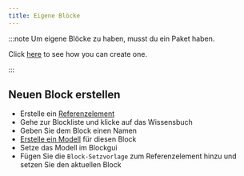 ```yaml
---
title: Eigene Blöcke
---
```


:::note Um eigene Blöcke zu haben, musst du ein Paket haben.

Click [here](pack.md#create-a-pack) to see how you can create one.

:::

## Neuen Block erstellen

* Erstelle ein [Referenzelement](custom-items.md)
* Gehe zur Blockliste und klicke auf das Wissensbuch
* Geben Sie dem Block einen Namen
* [Erstelle ein Modell](custom-models.md) für diesen Block
* Setze das Modell im Blockgui
* Fügen Sie die `Block-Setzvorlage` zum Referenzelement hinzu und setzen Sie den aktuellen Block
